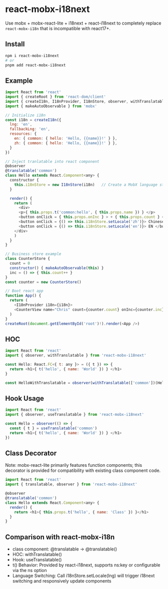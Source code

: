# react-mobx-i18next

Use mobx + mobx-react-lite + i18next + react-i18next to completely replace `react-mobx-i18n` that is incompatible with react17+.

## Install

```bash
npm i react-mobx-i18next
# or
pnpm add react-mobx-i18next
```

## Example
```javascript
import React from 'react'
import { createRoot } from 'react-dom/client'
import { createI18n, I18nProvider, I18nStore, observer, withTranslatable } from 'react-mobx-i18next'
import { makeAutoObservable } from 'mobx'

// Initialize i18n
const i18n = createI18n({ 
  lng: 'en', 
  fallbackLng: 'en', 
  resources: {
    en: { common: { hello: 'Hello, {{name}}!' } },
    zh: { common: { hello: 'Hello, {{name}}!' } },
  }
})

// Inject tranlatable into react component
@observer
@translatable('common')
class Hello extends React.Component<any> {
  constructor {
    this.i18nStore = new I18nStore(i18n)   // Create a MobX language store
  }

  render() {
    return (
      <div> 
      <p>{ this.props.t('common:hello', { this.props.name }) } </p> 
      <button onClick = { this.props.onInc } > + { this.props.count } </button> 
      <button onClick = {() => this.i18nStore.setLocale('zh')}> Chinese </button>
      <button onClick = {() => this.i18nStore.setLocale('en')}> EN </button> 
    </div> 
    )
  }
}

// Business store example
class CounterStore {
  count = 0
  constructor() { makeAutoObservable(this) }
  inc = () => { this.count++ }
}
const counter = new CounterStore()

// Boot react app
function App() { 
  return ( 
    <I18nProvider i18n={i18n}> 
    <CounterView name="Chris" count={counter.count} onInc={counter.inc} /> </I18nProvider>
  )
}
createRoot(document.getElementById('root')!).render(<App />)
```


## HOC
```javascript
import React from 'react'
import { observer, withTranslatable } from 'react-mobx-i18next'

const Hello: React.FC<{ t: any }> = ({ t }) => {
  return <h1>{ t('hello', { name: 'World' }) } </h1>
}

const HelloWithTranslatable = observer(withTranslatable(['common'])(Hello)
```

## Hook Usage
```javascript
import React from 'react'
import { observer, useTranslatable } from 'react-mobx-i18next'

const Hello = observer(() => {
  const { t } = useTranslatable('common')
  return <h1>{ t('hello', { name: 'World' }) } </h1>
})
```

## Class Decorator
Note: mobx-react-lite primarily features function components; this decorator is provided for compatibility with existing class component code.

```javascript
import React from 'react'
import { translatable, observer } from 'react-mobx-i18next'

@observer
@translatable('common')
class Hello extends React.Component<any> {
  render() {
    return <h1>{ this.props.t('hello', { name: 'Class' }) }</h1>
  }
}
```

## Comparison with react-mobx-i18n
* class component: @translatable → @translatable()
* HOC: withTranslatable()
* Hook: useTranslatable()
* t() Behavior: Provided by react-i18next, supports ns:key or configurable via the ns option
* Language Switching: Call i18nStore.setLocale(lng) will trigger i18next switching and responsively update components